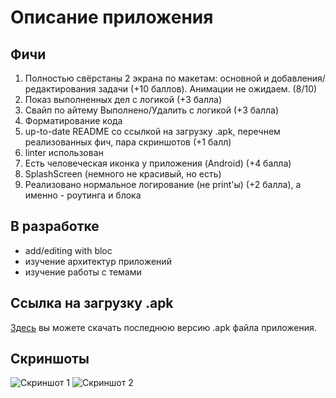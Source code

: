 # Описание приложения

## Фичи

1. Полностью свёрстаны 2 экрана по макетам: основной и добавления/редактирования задачи (+10 баллов). Анимации не ожидаем. (8/10)
2. Показ выполненных дел с логикой (+3 балла)
3. Свайп по айтему Выполнено/Удалить с логикой (+3 балла)
4. Форматирование кода
5. up-to-date README со ссылкой на загрузку .apk, перечнем реализованных фич, пара скриншотов (+1 балл)
6. linter использован
7. Есть человеческая иконка у приложения (Android) (+4 балла)
8. SplashScreen (немного не красивый, но есть)
9. Реализовано нормальное логирование (не print'ы) (+2 балла), а именно - роутинга и блока

## В разработке

- add/editing with bloc
- изучение архитектур приложений
- изучение работы с темами

## Ссылка на загрузку .apk

[Здесь](https://disk.yandex.ru/d/cnEVc-sqZTsDlA) вы можете скачать последнюю версию .apk файла приложения.

## Скриншоты

![Скриншот 1](ссылка_на_скриншот_1)
![Скриншот 2](ссылка_на_скриншот_2)
